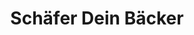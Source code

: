 ---
title: "Schäfer Dein Bäcker"
url: /weiterstadt/schaefer-dein-baecker-darmstaedter-strasse/
shop: Bäckerei
---